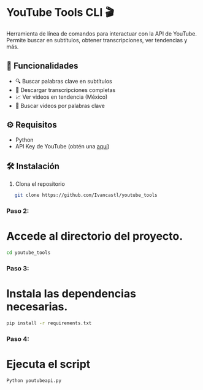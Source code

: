 # YouTube Tools CLI 🎬

Herramienta de línea de comandos para interactuar con la API de YouTube. Permite buscar en subtítulos, obtener transcripciones, ver tendencias y más.

## 🚀 Funcionalidades
- 🔍 Buscar palabras clave en subtítulos
- 📜 Descargar transcripciones completas
- 📈 Ver videos en tendencia (México)
- 🎥 Buscar videos por palabras clave

## ⚙️ Requisitos
- Python 
- API Key de YouTube (obtén una [aquí](httpsconsole.cloud.google.comapiscredentials))

## 🛠️ Instalación
1. Clona el repositorio
```bash
   git clone https://github.com/Ivancastl/youtube_tools
```

### **Paso 2:**
# Accede al directorio del proyecto.
```bash
cd youtube_tools
```

### **Paso 3:**
# Instala las dependencias necesarias.
```bash
pip install -r requirements.txt
```

### **Paso 4:**
# Ejecuta el script
```bash
Python youtubeapi.py
```
